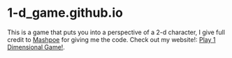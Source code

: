 # 1-d_game.github.io
This is a game that puts you into a perspective of a 2-d character, I give full credit to <a href="https://github.com/Mashpoe" target="_blank">Mashpoe</a> for giving me the code.
Check out my website!:
<a href="https://sites.google.com/sau8.org/1-dimensional-game/home">Play 1 Dimensional Game!</a>.
